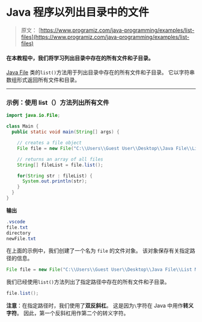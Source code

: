 # Java 程序以列出目录中的文件

> 原文： [https://www.programiz.com/java-programming/examples/list-files](https://www.programiz.com/java-programming/examples/list-files)

#### 在本教程中，我们将学习列出目录中存在的所有文件和子目录。

[Java File](/java-programming/file "Java File Class") 类的`list()`方法用于列出目录中存在的所有文件和子目录。 它以字符串数组形式返回所有文件和目录。

* * *

### 示例：使用 list（）方法列出所有文件

```java
import java.io.File;

class Main {
  public static void main(String[] args) {

    // creates a file object
    File file = new File("C:\\Users\\Guest User\\Desktop\\Java File\\List Method");

    // returns an array of all files
    String[] fileList = file.list();

    for(String str : fileList) {
      System.out.println(str);
    }
  }
} 
```

**输出**

```java
.vscode
file.txt
directory
newFile.txt 
```

在上面的示例中，我们创建了一个名为 `file` 的文件对象。 该对象保存有关指定路径的信息。

```java
File file = new File("C:\\Users\\Guest User\\Desktop\\Java File\\List Method"); 
```

我们已经使用`list()`方法列出了指定路径中存在的所有文件和子目录。

```java
file.list(); 
```

**注意**：在指定路径时，我们使用了**双反斜杠**。 这是因为`\`字符在 Java 中用作**转义字符**。 因此，第一个反斜杠用作第二个的转义字符。